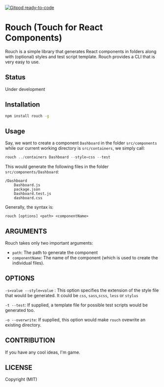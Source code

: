 [![Gitpod ready-to-code](https://img.shields.io/badge/Gitpod-ready--to--code-blue?logo=gitpod)](https://gitpod.io/#https://github.com/AleeyCreative/rouch)

# Rouch (Touch for React Components)
Rouch is a simple library that generates React components in folders along with (optional) styles and test script template. Rouch provides a CLI that is very easy to use.

## Status
Under development

## Installation

```bash
npm install rouch -g
```

## Usage
Say, we want to create a component `Dashboard` in the folder `src/components` while our current working directory is `src/containers`, we simply call:

```js
rouch ../containers Dashboard --style=css --test 
```
This would generate the following files in the folder `src/components/Dashboard`:

```
/Dashboard
    Dashboard.js
    package.json
    Dashboard.test.js
    dashboard.css
```

Generally, the syntax is:

```
rouch [options] <path> <componentName> 
```

## ARGUMENTS

Rouch takes only two  important arguments:

- `path`: The path to generate the component 
- `componentName`: The name of the component (which is used to create the individual files).
  
## OPTIONS

`-s=value --style=value` : This option specifies the extension of the style file that would be generated. It could be  `css`, `sass`,`scss`, `less` or `stylus`

`-t --test`: If supplied, a template file for possible test scripts would be generated too.

`-o --overwrite`: If supplied, this option would make `rouch` ovewrite an existing directory.

## CONTRIBUTION
If you have any cool ideas, I'm game.

## LICENSE
Copyright (MIT)
